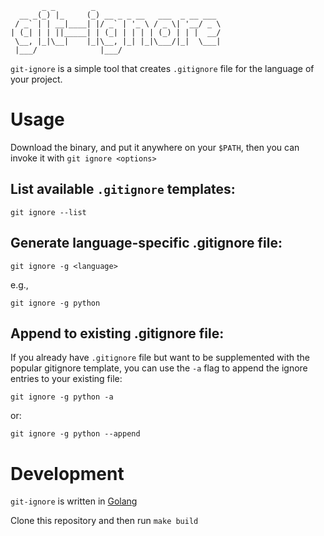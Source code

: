 ```
       _ _        _
  __ _(_) |_     (_) __ _ _ __   ___  _ __ ___
 / _` | | __|____| |/ _` | '_ \ / _ \| '__/ _ \
| (_| | | ||_____| | (_| | | | | (_) | | |  __/
 \__, |_|\__|    |_|\__, |_| |_|\___/|_|  \___|
 |___/              |___/

```

`git-ignore` is a simple tool that creates `.gitignore` file for the
language of your project.

Usage
=====

Download the binary, and put it anywhere on your `$PATH`, then you can
invoke it with `git ignore <options>`

## List available `.gitignore` templates:

    git ignore --list

## Generate language-specific .gitignore file:

    git ignore -g <language>

e.g.,

    git ignore -g python

## Append to existing .gitignore file:

If you already have `.gitignore` file but want to be supplemented with
the popular gitignore template, you can use the `-a` flag to append the
ignore entries to your existing file:

    git ignore -g python -a

or:

    git ignore -g python --append

Development
===========

`git-ignore` is written in [Golang](https://golang.org)

Clone this repository and then run `make build`
